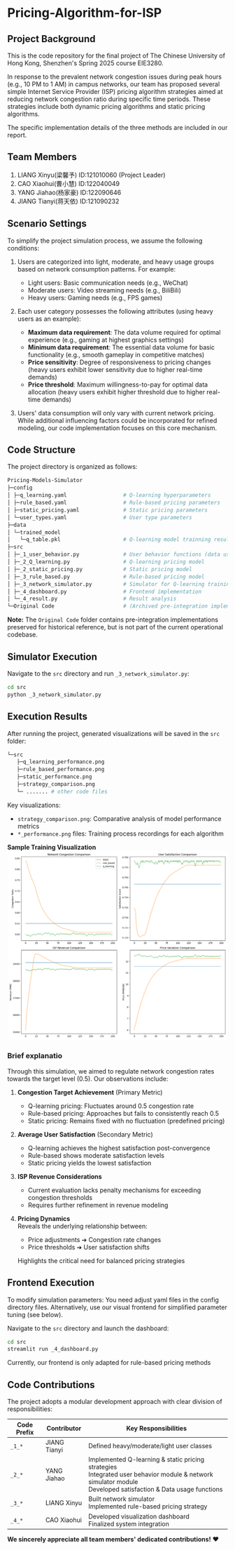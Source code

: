 # Pricing-Algorithm-for-ISP

## Project Background
This is the code repository for the final project of The Chinese University of Hong Kong, Shenzhen's Spring 2025 course EIE3280. 

In response to the prevalent network congestion issues during peak hours (e.g., 10 PM to 1 AM) in campus networks, our team has proposed several simple Internet Service Provider (ISP) pricing algorithm strategies aimed at reducing network congestion ratio during specific time periods. These strategies include both dynamic pricing algorithms and static pricing algorithms. 

The specific implementation details of the three methods are included in our report.

## Team Members
1. LIANG Xinyu(梁馨予)   ID:121010060 (Project Leader)
2. CAO Xiaohui(曹小慧)   ID:122040049
3. YANG Jiahao(杨家豪)   ID:122090646
4. JIANG Tianyi(蒋天依)  ID:121090232

## Scenario Settings
To simplify the project simulation process, we assume the following conditions:
1. Users are categorized into light, moderate, and heavy usage groups based on network consumption patterns. For example:
   - Light users: Basic communication needs (e.g., WeChat)
   - Moderate users: Video streaming needs (e.g., BiliBili)
   - Heavy users: Gaming needs (e.g., FPS games)

2. Each user category possesses the following attributes (using heavy users as an example):
   - **Maximum data requirement**: The data volume required for optimal experience (e.g., gaming at highest graphics settings)
   - ​**Minimum data requirement**: The essential data volume for basic functionality (e.g., smooth gameplay in competitive matches)
   - ​**Price sensitivity**: Degree of responsiveness to pricing changes (heavy users exhibit lower sensitivity due to higher real-time demands)
   - ​**Price threshold**: Maximum willingness-to-pay for optimal data allocation (heavy users exhibit higher threshold due to higher real-time demands)

4. Users' data consumption will only vary with current network pricing. While additional influencing factors could be incorporated for refined modeling, our code implementation focuses on this core mechanism.

## Code Structure
The project directory is organized as follows:

```bash
Pricing-Models-Simulator
├─config
│ ├─q_learning.yaml                  # Q-learning hyperparameters
│ ├─rule_based.yaml                  # Rule-based pricing parameters
│ ├─static_pricing.yaml              # Static pricing parameters
│ └─user_types.yaml                  # User type parameters
├─data
│ └─trained_model
│   └─q_table.pkl                    # Q-learning model trainning results
├─src
│ ├─_1_user_behavior.py              # User behavior functions (data usage & satisfaction calculations)
│ ├─_2_Q_learning.py                 # Q-learning pricing model
│ ├─_2_static_pricing.py             # Static pricing model
│ ├─_3_rule_based.py                 # Rule-based pricing model
│ ├─_3_network_simulator.py          # Simulator for Q-learning training & model comparison
│ ├─_4_dashboard.py                  # Frontend implementation
│ └─_4_result.py                     # Result analysis
└─Original Code                      # (Archived pre-integration implementations - for documentation purposes only)
```

​**Note:​**​ The `Original Code` folder contains pre-integration implementations preserved for historical reference, but is not part of the current operational codebase.

## Simulator Execution
Navigate to the `src` directory and run `_3_network_simulator.py`:
```bash
cd src
python _3_network_simulator.py
```

## Execution Results
After running the project, generated visualizations will be saved in the `src` folder:
```bash
└─src
   ├─q_learning_performance.png
   ├─rule_based_performance.png
   ├─static_performance.png
   ├─strategy_comparison.png
   └─ ....... # other code files
```
Key visualizations:
- `strategy_comparison.png`: Comparative analysis of model performance metrics
- `*_performance.png` files: Training process recordings for each algorithm
  
**Sample Training Visualization**​  
![3 models testing result](./src/strategy_comparison.png)  

### Brief explanatio
Through this simulation, we aimed to regulate network congestion rates towards the target level (0.5). Our observations include:

1. ​**Congestion Target Achievement**​ (Primary Metric)  
   - Q-learning pricing: Fluctuates around 0.5 congestion rate
   - Rule-based pricing: Approaches but fails to consistently reach 0.5
   - Static pricing: Remains fixed with no fluctuation (predefined pricing)

2. ​**Average User Satisfaction**​ (Secondary Metric)  
   - Q-learning achieves the highest satisfaction post-convergence
   - Rule-based shows moderate satisfaction levels
   - Static pricing yields the lowest satisfaction

3. ​**ISP Revenue Considerations**​  
   - Current evaluation lacks penalty mechanisms for exceeding congestion thresholds
   - Requires further refinement in revenue modeling

4. ​**Pricing Dynamics**​  
   Reveals the underlying relationship between:  
   - Price adjustments ➔ Congestion rate changes  
   - Price thresholds ➔ User satisfaction shifts
   
   Highlights the critical need for balanced pricing strategies

## Frontend Execution
To modify simulation parameters: You need adjust yaml files in the config directory files. Alternatively, use our ​visual frontend​ for simplified parameter tuning (see below).

Navigate to the `src` directory and launch the dashboard:
```bash
cd src
streamlit run _4_dashboard.py
```
Currently, our frontend is only adapted for rule-based pricing methods

## Code Contributions
The project adopts a modular development approach with clear division of responsibilities:

| Code Prefix | Contributor       | Key Responsibilities |
|-------------|-------------------|----------------------|
| `_1_*`      | JIANG Tianyi      | Defined heavy/moderate/light user classes |
| `_2_*`      | YANG Jiahao       | Implemented Q-learning & static pricing strategies<br>Integrated user behavior module & network simulator module <br>Developed satisfaction & Data usage functions |
| `_3_*`      | LIANG Xinyu       | Built network simulator<br>Implemented rule-based pricing strategy |
| `_4_*`      | CAO Xiaohui       | Developed visualization dashboard<br>Finalized system integration |

​**We sincerely appreciate all team members' dedicated contributions!​**​ ❤️
